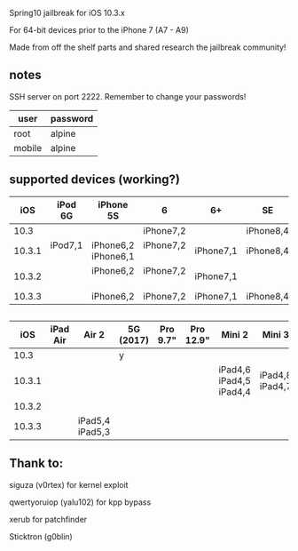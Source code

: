 Spring10 jailbreak for iOS 10.3.x

For 64-bit devices prior to the iPhone 7 (A7 - A9)

Made from off the shelf parts and shared research the jailbreak community!






## notes

SSH server on port 2222. Remember to change your passwords!

| user   | password |
| ---    | ---      |
| root   | alpine   |
| mobile | alpine   |


## supported devices (working?) 

| iOS     | iPod 6G | iPhone 5S         | 6           | 6+  | SE          | 6S          | 6S+ | build number |
| ---     | ---     | ---               | ----------- | --- | ---         | ---         | --- | ------------ |
| 10.3    |         |                   | iPhone7,2   |     | iPhone8,4   |             |     | 14E277       |
| 10.3.1  | iPod7,1       | iPhone6,2 iPhone6,1| iPhone7,2  | iPhone7,1 |iPhone8,4 | iPhone8,1   | iPhone8,2   | 14E304 |
| 10.3.2  |         | iPhone6,2         | iPhone7,2   | iPhone7,1 |          | iPhone8,1   | iPhone8,2   | 14F89        |
| 10.3.3  |         | iPhone6,2         | iPhone7,2   | iPhone7,1   | iPhone8,4   | iPhone8,1   | iPhone8,2   | 14G60        |

##  

| iOS     | iPad Air | Air 2             | 5G (2017) | Pro 9.7" | Pro 12.9" | Mini 2 | Mini 3 | Mini 4 |build number |
| ---     | ---      | ---               | ---       | ---      | ---       | ---    | ---    | ---    |------------ |
| 10.3    |          |                   | y         |          |           |        |        |        |14E277       |
| 10.3.1  |          |                   |           |          |           | iPad4,6 iPad4,5 iPad4,4 | iPad4,8 iPad4,7      |        | 14E304 |
| 10.3.2  |          |                   |           |          |           |        |        |        |14F89        |
| 10.3.3  |          | iPad5,4 iPad5,3 |           |          |           |        |        |        |14G60   |

## Thank to:

siguza (v0rtex) for kernel exploit

qwertyoruiop (yalu102) for kpp bypass 

xerub for patchfinder

Sticktron (g0blin)

##

&nbsp;


&nbsp;



<p align="center"> </p>
